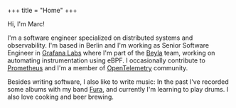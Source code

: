 +++
title = "Home"
+++

Hi, I'm Marc!

I'm a software engineer specialized on distributed systems and observability. I'm based in Berlin and I'm working as Senior Software Engineer in [Grafana Labs](https://grafana.com) where I'm part of the [Beyla](https://github.com/grafana/beyla) team, working on automating instrumentation using eBPF. I occasionally contribute to [Prometheus](https://prometheus.io) and I'm a member of [OpenTelemetry](https://opentelemetry.io) community.

Besides writing software, I also like to write music: In the past I've recorded some albums with my band [Fura](https://fura.bandcamp.com), and currently I'm learning to play drums. I also love cooking and beer brewing.
